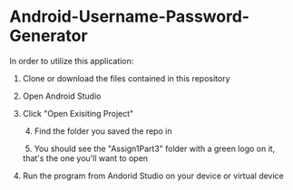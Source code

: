 ﻿# Android-Username-Password-Generator

In order to utilize this application:<p>
  1. Clone or download the files contained in this repository<p>
  2. Open Android Studio <p>
  3. Click "Open Exisiting Project"<p>
  4. Find the folder you saved the repo in <p>
  5. You should see the "Assign1Part3" folder with a green logo on it, that's the one you'll want to open<p>
  6. Run the program from Andorid Studio on your device or virtual device <p>


